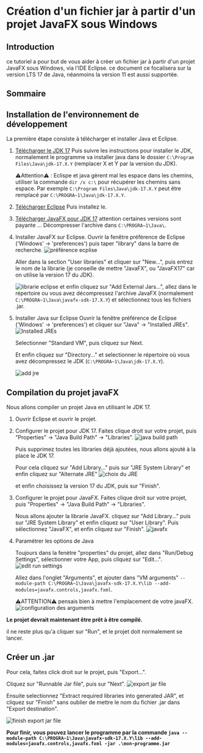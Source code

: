 # Création d'un fichier jar à partir d'un projet JavaFX sous Windows

## Introduction

ce tutoriel a pour but de vous aider à créer un fichier jar à partir d'un projet JavaFX sous Windows, via l'IDE Eclipse.
ce document ce focalisera sur la version LTS 17 de Java, néanmoins la version 11 est aussi supportée.

## Sommaire

## Installation de l'environnement de développement

La première étape consiste à télécharger et installer Java et Eclipse.

1. [Télécharger le JDK 17](https://www.oracle.com/java/technologies/downloads/#java17)
   Puis suivre les instructions pour installer le JDK, normalement le programme va installer java dans le dossier `C:\Program Files\Java\jdk-17.X.Y` (remplacer X et Y par la version du JDK).

   ⚠️Attention⚠️ : Eclispe et java gèrent mal les espace dans les chemins, utiliser la commande `dir /x c:\` pour récupérer les chemins sans espace.
   Par exemple `C:\Program Files\Java\jdk-17.X.Y` peut être remplacé par `C:\PROGRA~1\Java\jdk-17.X.Y`.

2. [Télécharger Eclipse](https://www.eclipse.org/downloads/download.php?file=/technology/epp/downloads/release/mars/R/eclipse-java-luna-R-win32-x86_64.zip&mirror_id=101)
   Puis installez le.

3. [Télécharger JavaFX pour JDK 17](https://gluonhq.com/products/javafx/) attention certaines versions sont payante ...
   Décompresser l'archive dans `C:\PROGRA~1\Java\`.

4. Installer JavaFX sur Eclipse.
   Ouvrir la fenêtre préférence de Eclipse ('Windows' -> 'preferences') puis taper "library" dans la barre de recherche.
   ![préférence ecplise](https://i.ibb.co/86HD1Dz/preferences-eclipse1.png)

   Aller dans la section "User libraries" et cliquer sur "New...", puis entrez le nom de la librarie (je conseille de mettre "JavaFX", ou "JavaFX17" car on utilise la version 17 du JDK).

   ![librarie eclipse](https://i.ibb.co/yVKzmQC/user-libraries-eclipse.png)
   et enfin cliquez sur "Add External Jars...", allez dans le répertoire ou vous avez décompressez l'archive JavaFX (normalement `C:\PROGRA~1\Java\javafx-sdk-17.X.Y`) et sélectionnez tous les fichiers .jar.

5. Installer Java sur Eclipse
   Ouvrir la fenêtre préférence de Eclipse ('Windows' -> 'preferences') et cliquer sur "Java" -> "Installed JREs".
   ![Installed JREs](https://i.ibb.co/HPs8Tf5/installed-jre-ecplise.png)

   Selectionner "Standard VM", puis cliquez sur Next.

   Et enfin cliquez sur "Directory..." et selectionner le répertoire où vous avez décompressez le JDK (`C:\PROGRA~1\Java\jdk-17.X.Y`).

   ![add jre](https://i.ibb.co/c1LzgHx/add-jre-eclipse.png)

## Compilation du projet javaFX

Nous allons compiler un projet Java en utilisant le JDK 17.

1. Ouvrir Eclipse et ouvrir le projet.

2. Configurer le projet pour JDK 17.
   Faites clique droit sur votre projet, puis "Properties" -> "Java Build Path" -> "Libraries".
   ![java build path](https://i.ibb.co/Cs43jdH/java-build-path-eclipse.png)

   Puis supprimez toutes les libraries déjà ajoutées, nous allons ajouté à la place le JDK 17.

   Pour cela cliquez sur "Add Library..." puis sur "JRE System Library" et enfin cliquez sur "Alternate JRE"
   ![choix du JRE](https://i.ibb.co/ygHVm1K/jre-choices-17.png)

   et enfin choisissez la version 17 du JDK, puis sur "Finish".

3. Configurer le projet pour JavaFX.
   Faites clique droit sur votre projet, puis "Properties" -> "Java Build Path" -> "Libraries".

   Nous allons ajouter la librarie JavaFX. cliquez sur "Add Library..." puis sur "JRE System Library" et enfin cliquez sur "User Library".
   Puis sélectionnez "JavaFX", et enfin cliquez sur "Finish".
   ![javafx](https://i.ibb.co/gPzX2x6/user-library-javafx.png)

4. Paramétrer les options de Java

   Toujours dans la fenètre "properties" du projet, allez dans "Run/Debug Settings", sélectionner votre App, puis cliquez sur "Edit...".
   ![edit run settings](https://i.ibb.co/6WcbbqK/run-debug-setting-eclipse.png)

   Allez dans l'onglet "Arguments", et ajouter dans "VM arguments" `--module-path C:\PROGRA~1\Java\javafx-sdk-17.X.Y\lib --add-modules=javafx.controls,javafx.fxml`.

   ⚠️ATTENTION⚠️ pensais bien à mettre l'emplacement de votre javaFX.
   ![configuration des arguments](https://i.ibb.co/25hqvKh/edit-configuration-eclipse.png)

**Le projet devrait maintenant être prêt à être compilé.**

il ne reste plus qu'a cliquer sur "Run", et le projet doit normalement se lancer.

## Créer un .jar

Pour cela, faites click droit sur le projet, puis "Export...".

Cliquez sur "Runnable Jar file", puis sur "Next".
![export jar file](https://i.ibb.co/FJ6mZh6/export-jar-eclipse.png)

Ensuite selectionnez "Extract required libraries into generated JAR", et cliquez sur "Finish" sans oublier de mettre le nom du fichier .jar dans "Export destination".

![finish export jar file](https://i.ibb.co/QFbG0SM/extract-libraries-eclipse.png)

**Pour finir, vous pouvez lancer le programme par la commande `java --module-path C:\PROGRA~1\Java\javafx-sdk-17.X.Y\lib --add-modules=javafx.controls,javafx.fxml -jar .\mon-programme.jar`**
